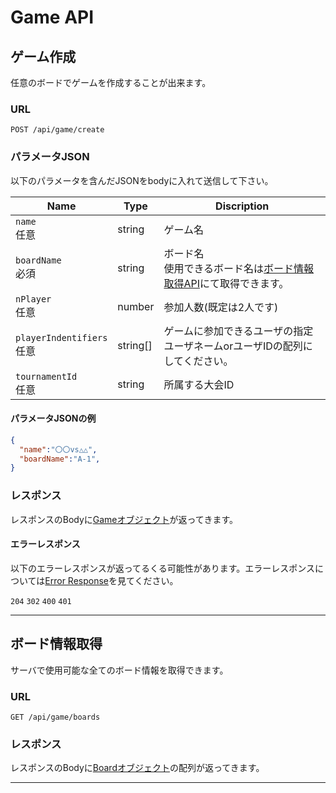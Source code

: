 # Game API

## ゲーム作成
任意のボードでゲームを作成することが出来ます。
### URL
```
POST /api/game/create
```

### パラメータJSON
以下のパラメータを含んだJSONをbodyに入れて送信して下さい。

|Name|Type|Discription|
|-|-|-|
|`name`<br>任意       |string |ゲーム名|
|`boardName`<br>必須       |string |ボード名<br>使用できるボード名は[ボード情報取得API](#ボード情報取得)にて取得できます。|
|`nPlayer`<br>任意       |number |参加人数(既定は2人です)|
|`playerIndentifiers`<br>任意 |string[] |ゲームに参加できるユーザの指定<br>ユーザネームorユーザIDの配列にしてください。|
|`tournamentId`<br>任意 |string |所属する大会ID|

#### パラメータJSONの例
```JSON
{
  "name":"〇〇vs△△",
  "boardName":"A-1",
}
```

### レスポンス
レスポンスのBodyに[Gameオブジェクト](./data.md#Game)が返ってきます。

#### エラーレスポンス
以下のエラーレスポンスが返ってるくる可能性があります。エラーレスポンスについては[Error Response](./error.md)を見てください。

`204` `302` `400` `401`

---

## ボード情報取得
サーバで使用可能な全てのボード情報を取得できます。
### URL
```
GET /api/game/boards
```

### レスポンス
レスポンスのBodyに[Boardオブジェクト](./data.md#Board)の配列が返ってきます。

---
